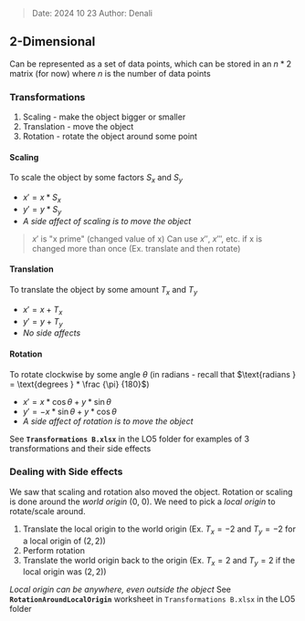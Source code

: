 >Date: 2024 10 23
>Author: Denali

## 2-Dimensional
Can be represented as a set of data points, which can be stored in an $n * 2$ matrix (for now) where $n$ is the number of data points

### Transformations
1. Scaling - make the object bigger or smaller
2. Translation - move the object
3. Rotation - rotate the object around some point

#### Scaling
To scale the object by some factors $S_x$ and $S_y$
- $x' = x * S_x$
- $y' = y * S_y$
- *A side affect of scaling is to move the object*

>$x'$ is "x prime" (changed value of x)
>Can use $x''$, $x'''$, etc. if x is changed more than once (Ex. translate and then rotate)

#### Translation
To translate the object by some amount $T_x$ and $T_y$
- $x' = x + T_x$
- $y' = y + T_y$
- *No side affects*

#### Rotation
To rotate clockwise by some angle $\theta$ (in radians - recall that $\text{radians } = \text{degrees } * \frac {\pi} {180}$)
- $x' = x * \cos \theta + y * \sin \theta$
- $y' = -x * \sin \theta + y * \cos \theta$
- *A side affect of rotation is to move the object*

See **`Transformations B.xlsx`** in the LO5 folder for examples of 3 transformations and their side effects

### Dealing with Side effects
We saw that scaling and rotation also moved the object. Rotation or scaling is done around the *world origin* (0, 0).
We need to pick a *local origin* to rotate/scale around.
1. Translate the local origin to the world origin (Ex. $T_x = -2$ and $T_y = -2$ for a local origin of $(2,2)$)
2. Perform rotation
3. Translate the world origin back to the origin (Ex. $T_x = 2$ and $T_y = 2$ if the local origin was $(2,2)$)

*Local origin can be anywhere, even outside the object*
See **`RotationAroundLocalOrigin`** worksheet in `Transformations B.xlsx` in the LO5 folder
